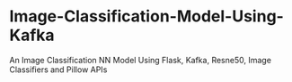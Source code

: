 # Image-Classification-Model-Using-Kafka
An Image Classification NN Model Using Flask, Kafka, Resne50, Image Classifiers and Pillow APIs
